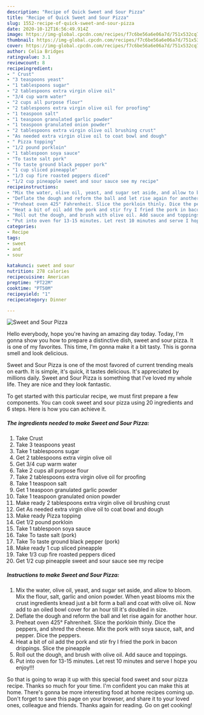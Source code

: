 ```yaml
---
description: "Recipe of Quick Sweet and Sour Pizza"
title: "Recipe of Quick Sweet and Sour Pizza"
slug: 1552-recipe-of-quick-sweet-and-sour-pizza
date: 2020-10-12T16:56:49.914Z
image: https://img-global.cpcdn.com/recipes/f7c6be56a6e06a7d/751x532cq70/sweet-and-sour-pizza-recipe-main-photo.jpg
thumbnail: https://img-global.cpcdn.com/recipes/f7c6be56a6e06a7d/751x532cq70/sweet-and-sour-pizza-recipe-main-photo.jpg
cover: https://img-global.cpcdn.com/recipes/f7c6be56a6e06a7d/751x532cq70/sweet-and-sour-pizza-recipe-main-photo.jpg
author: Celia Bridges
ratingvalue: 3.1
reviewcount: 8
recipeingredient:
- " Crust"
- "3 teaspoons yeast"
- "1 tablespoons sugar"
- "2 tablespoons extra virgin olive oil"
- "3/4 cup warm water"
- "2 cups all purpose flour"
- "2 tablespoons extra virgin olive oil for proofing"
- "1 teaspoon salt"
- "1 teaspoon granulated garlic powder"
- "1 teaspoon granulated onion powder"
- "2 tablespoons extra virgin olive oil brushing crust"
- "As needed extra virgin olive oil to coat bowl and dough"
- " Pizza topping"
- "1/2 pound porkloin"
- "1 tablespoon soya sauce"
- "To taste salt pork"
- "To taste ground black pepper pork"
- "1 cup sliced pineapple"
- "1/3 cup fire roasted peppers diced"
- "1/2 cup pineapple sweet and sour sauce see my recipe"
recipeinstructions:
- "Mix the water, olive oil, yeast, and sugar set aside, and allow to bloom. Mix the flour, salt, garlic and onion powder. When yeast blooms mix the crust ingredients knead just a bit form a ball and coat with olive oil. Now add to an oiled bowl cover for an hour till it&#39;s doubled in size."
- "Deflate the dough and reform the ball and let rise again for another hour."
- "Preheat oven 425° Fahrenheit. Slice the porkloin thinly. Dice the peppers, and shred the cheese. Mix the pork with soya sauce, salt, and pepper. Dice the peppers."
- "Heat a bit of oil add the pork and stir fry I fried the pork in bacon drippings. Slice the pineapple"
- "Roll out the dough, and brush with olive oil. Add sauce and toppings."
- "Put into oven for 13-15 minutes. Let rest 10 minutes and serve I hope you enjoy!!!"
categories:
- Recipe
tags:
- sweet
- and
- sour

katakunci: sweet and sour 
nutrition: 278 calories
recipecuisine: American
preptime: "PT22M"
cooktime: "PT50M"
recipeyield: "1"
recipecategory: Dinner

---
```



![Sweet and Sour Pizza](https://img-global.cpcdn.com/recipes/f7c6be56a6e06a7d/751x532cq70/sweet-and-sour-pizza-recipe-main-photo.jpg)

Hello everybody, hope you're having an amazing day today. Today, I'm gonna show you how to prepare a distinctive dish, sweet and sour pizza. It is one of my favorites. This time, I'm gonna make it a bit tasty. This is gonna smell and look delicious.



Sweet and Sour Pizza is one of the most favored of current trending meals on earth. It is simple, it's quick, it tastes delicious. It's appreciated by millions daily. Sweet and Sour Pizza is something that I've loved my whole life. They are nice and they look fantastic.


To get started with this particular recipe, we must first prepare a few components. You can cook sweet and sour pizza using 20 ingredients and 6 steps. Here is how you can achieve it.

<!--inarticleads1-->

##### The ingredients needed to make Sweet and Sour Pizza:

1. Take  Crust
1. Take 3 teaspoons yeast
1. Take 1 tablespoons sugar
1. Get 2 tablespoons extra virgin olive oil
1. Get 3/4 cup warm water
1. Take 2 cups all purpose flour
1. Take 2 tablespoons extra virgin olive oil for proofing
1. Take 1 teaspoon salt
1. Get 1 teaspoon granulated garlic powder
1. Take 1 teaspoon granulated onion powder
1. Make ready 2 tablespoons extra virgin olive oil brushing crust
1. Get As needed extra virgin olive oil to coat bowl and dough
1. Make ready  Pizza topping
1. Get 1/2 pound porkloin
1. Take 1 tablespoon soya sauce
1. Take To taste salt (pork)
1. Take To taste ground black pepper (pork)
1. Make ready 1 cup sliced pineapple
1. Take 1/3 cup fire roasted peppers diced
1. Get 1/2 cup pineapple sweet and sour sauce see my recipe




<!--inarticleads2-->

##### Instructions to make Sweet and Sour Pizza:

1. Mix the water, olive oil, yeast, and sugar set aside, and allow to bloom. Mix the flour, salt, garlic and onion powder. When yeast blooms mix the crust ingredients knead just a bit form a ball and coat with olive oil. Now add to an oiled bowl cover for an hour till it&#39;s doubled in size.
1. Deflate the dough and reform the ball and let rise again for another hour.
1. Preheat oven 425° Fahrenheit. Slice the porkloin thinly. Dice the peppers, and shred the cheese. Mix the pork with soya sauce, salt, and pepper. Dice the peppers.
1. Heat a bit of oil add the pork and stir fry I fried the pork in bacon drippings. Slice the pineapple
1. Roll out the dough, and brush with olive oil. Add sauce and toppings.
1. Put into oven for 13-15 minutes. Let rest 10 minutes and serve I hope you enjoy!!!




So that is going to wrap it up with this special food sweet and sour pizza recipe. Thanks so much for your time. I'm confident you can make this at home. There's gonna be more interesting food at home recipes coming up. Don't forget to save this page on your browser, and share it to your loved ones, colleague and friends. Thanks again for reading. Go on get cooking!
